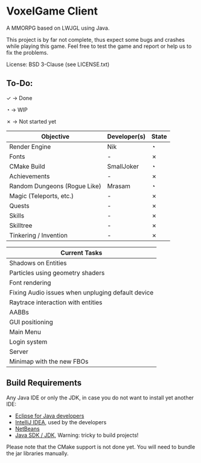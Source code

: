 # VoxelGame Client

A MMORPG based on LWJGL using Java.

This project is by far not complete, thus expect some bugs and crashes while playing this game.
Feel free to test the game and report or help us to fix the problems.

License: BSD 3-Clause (see LICENSE.txt)

## To-Do:

✓ -> Done

◔ -> WIP

✗ -> Not started yet

|Objective|Developer(s)|State|
|---------|------------|-----|
|Render Engine|Nik|◔|
|Fonts|-|✗|
|CMake Build|SmallJoker|◔|
|Achievements|-|✗|
|Random Dungeons (Rogue Like)|Mrasam|◔|
|Magic (Teleports, etc.)|-|✗|
|Quests|-|✗|
|Skills|-|✗|
|Skilltree|-|✗|
|Tinkering / Invention|-|✗|

|Current Tasks|
|-------------|
|Shadows on Entities|
|Particles using geometry shaders|
|Font rendering|
|Fixing Audio issues when unpluging default device|
|Raytrace interaction with entities|
|AABBs|
|GUI positioning|
|Main Menu|
|Login system|
|Server|
|Minimap with the new FBOs|


## Build Requirements

Any Java IDE or only the JDK, in case you do not want to install yet another IDE:

- [Eclipse for Java developers](http://www.eclipse.org/downloads/packages/release/Oxygen/M4)
- [IntelliJ IDEA](https://www.jetbrains.com/idea/?fromMenu#chooseYourEdition), used by the developers
- [NetBeans](http://www.oracle.com/technetwork/java/javase/downloads/jdk-netbeans-jsp-142931.html)
- [Java SDK / JDK](http://www.oracle.com/technetwork/java/javase/downloads/jdk8-downloads-2133151.html), Warning: tricky to build projects!

Please note that the CMake support is not done yet. You will need to bundle the jar libraries manually.


